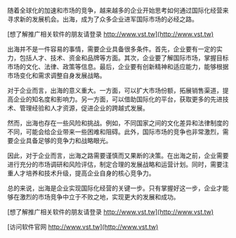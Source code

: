 随着全球化的加速和市场的竞争，越来越多的企业开始思考如何通过国际化经营来寻求新的发展机会。出海，成为了众多企业进军国际市场的必经之路。

[想了解推广相关软件的朋友请登录 http://www.vst.tw](http://www.vst.tw)

出海并不是一件容易的事情，需要企业具备很多条件。首先，企业要有一定的实力，包括人才、技术、资金和品牌等方面。其次，企业要了解国际市场，掌握目标市场的文化、法律、政策等信息。最后，企业要有创新精神和适应能力，能够根据市场变化和需求调整自身发展战略。

对于企业而言，出海的意义重大。一方面，可以扩大市场份额，拓展销售渠道，提高企业的知名度和影响力。另一方面，可以借助国际化的平台，获取更多的先进技术、管理经验和人才资源，促进企业的跨越式发展。

然而，出海也存在一些风险和挑战。例如，不同国家之间的文化差异和法律制度的不同，可能会给企业带来一些困难和阻碍。此外，国际市场的竞争也非常激烈，需要企业具备足够的竞争力和战略眼光。

因此，对于企业而言，出海之路需要谨慎而又果断的决策。在出海之前，企业需要进行充分的市场调研和风险评估，制定合理的发展战略和运营计划。同时，需要注重人才培养和技术升级，提高企业自身的核心竞争力。

总的来说，出海是企业实现国际化经营的关键一步。只有掌握好这一步，企业才能够在激烈的市场竞争中立于不败之地，实现更大的发展和成功。

[想了解推广相关软件的朋友请登录 http://www.vst.tw](http://www.vst.tw)


[访问软件官网 http://www.vst.tw](http://www.vst.tw)
